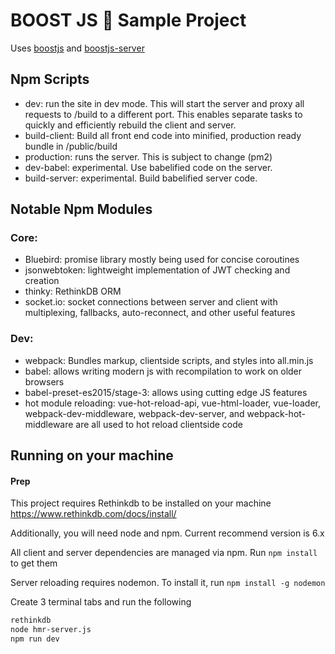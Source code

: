 # BOOST JS 🚀 Sample Project #

Uses [boostjs](https://www.npmjs.com/package/boostjs) and [boostjs-server](https://www.npmjs.com/package/boostjs-server)

## Npm Scripts ##
* dev: run the site in dev mode. This will start the server and proxy all requests to /build to a different port. This enables separate tasks to quickly and efficiently rebuild the client and server.
* build-client: Build all front end code into minified, production ready bundle in /public/build
* production: runs the server. This is subject to change (pm2)
* dev-babel: experimental. Use babelified code on the server.
* build-server: experimental. Build babelified server code.

## Notable Npm Modules ##
### Core: ###
  * Bluebird: promise library mostly being used for concise coroutines
  * jsonwebtoken: lightweight implementation of JWT checking and creation
  * thinky: RethinkDB ORM
  * socket.io: socket connections between server and client with multiplexing, fallbacks, auto-reconnect, and other useful features
### Dev: ###
  * webpack: Bundles markup, clientside scripts, and styles into all.min.js
  * babel: allows writing modern js with recompilation to work on older browsers
  * babel-preset-es2015/stage-3: allows using cutting edge JS features
  * hot module reloading: vue-hot-reload-api, vue-html-loader, vue-loader, webpack-dev-middleware, webpack-dev-server, and webpack-hot-middleware are all used to hot reload clientside code

## Running on your machine ##
#### Prep ####
This project requires Rethinkdb to be installed on your machine
  https://www.rethinkdb.com/docs/install/

Additionally, you will need node and npm. Current recommend version is 6.x

All client and server dependencies are managed via npm. Run ```npm install``` to get them

Server reloading requires nodemon. To install it, run ```npm install -g nodemon```


Create 3 terminal tabs and run the following
```bash
rethinkdb
node hmr-server.js
npm run dev
```
